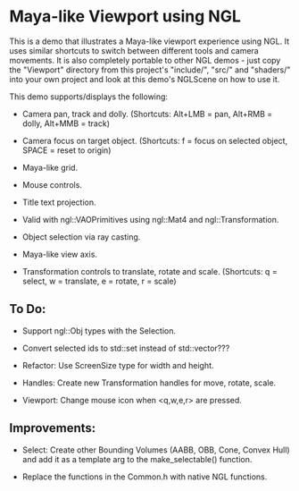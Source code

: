 # Maya-like Viewport using NGL

<!-- ![alt tag](mlvn.jpg) -->


This is a demo that illustrates a Maya-like viewport experience using NGL. It uses similar shortcuts to switch between different tools and camera movements.
It is also completely portable to other NGL demos - just copy the "Viewport" directory from this project's "include/", "src/" and "shaders/" into your own project and look at this demo's NGLScene on how to use it.

This demo supports/displays the following:

- Camera pan, track and dolly. (Shortcuts: Alt+LMB = pan, Alt+RMB = dolly, Alt+MMB = track)

- Camera focus on target object. (Shortcuts: f = focus on selected object, SPACE = reset to origin)

- Maya-like grid.

- Mouse controls.

- Title text projection.

- Valid with ngl::VAOPrimitives using ngl::Mat4 and ngl::Transformation.

- Object selection via ray casting.

- Maya-like view axis.

- Transformation controls to translate, rotate and scale. (Shortcuts: q = select, w = translate, e = rotate, r = scale)


## To Do:

- Support ngl::Obj types with the Selection.

- Convert selected ids to std::set instead of std::vector???

- Refactor: Use ScreenSize type for width and height.

- Handles: Create new Transformation handles for move, rotate, scale.

- Viewport: Change mouse icon when <q,w,e,r> are pressed.


## Improvements:

- Select: Create other Bounding Volumes (AABB, OBB, Cone, Convex Hull) and add it as a template arg to the make_selectable() function.

- Replace the functions in the Common.h with native NGL functions.



